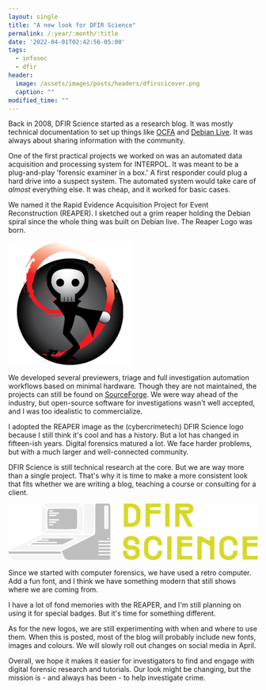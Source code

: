 ```yaml
---
layout: single
title: "A new look for DFIR Science"
permalink: /:year/:month/:title
date: '2022-04-01T02:42:56-05:00'
tags:
  - infosec
  - dfir
header:
  image: /assets/images/posts/headers/dfirscicover.png
  caption: ""
modified_time: ""
---
```


Back in 2008, DFIR Science started as a research blog. It was mostly technical documentation to set up things like [OCFA](http://ocfa.sourceforge.net/) and [Debian Live](https://www.debian.org/CD/live/). It was always about sharing information with the community.

One of the first practical projects we worked on was an automated data acquisition and processing system for INTERPOL. It was meant to be a plug-and-play 'forensic examiner in a box.' A first responder could plug a hard drive into a suspect system. The automated system would take care of *almost* everything else. It was cheap, and it worked for basic cases.

We named it the Rapid Evidence Acquisition Project for Event Reconstruction (REAPER). I sketched out a grim reaper holding the Debian spiral since the whole thing was built on Debian live. The Reaper Logo was born.

![Rapid Evidence Acquisition Project for Event Reconstruction](/assets/images/posts/REAPERlogo.png)

We developed several previewers, triage and full investigation automation workflows based on minimal hardware. Though they are not maintained, the projects can still be found on [SourceForge](https://sourceforge.net/projects/reaperforensics/files/). We were way ahead of the industry, but open-source software for investigations wasn't well accepted, and I was too idealistic to commercialize.

I adopted the REAPER image as the (cybercrimetech) DFIR Science logo because I still think it's cool and has a history. But a lot has changed in fifteen-ish years. Digital forensics matured a lot. We face harder problems, but with a much larger and well-connected community.

DFIR Science is still technical research at the core. But we are way more than a single project. That's why it is time to make a more consistent look that fits whether we are writing a blog, teaching a course or consulting for a client.

![DFIRScience Logo](/assets/images/logos/dfir_logo_horz_light.png)

Since we started with computer forensics, we have used a retro computer. Add a fun font, and I think we have something modern that still shows where we are coming from.

I have a lot of fond memories with the REAPER, and I'm still planning on using it for special badges. But it's time for something different.

As for the new logos, we are still experimenting with when and where to use them. When this is posted, most of the blog will probably include new fonts, images and colours. We will slowly roll out changes on social media in April.

Overall, we hope it makes it easier for investigators to find and engage with digital forensic research and tutorials. Our look might be changing, but the mission is - and always has been - to help investigate crime.


